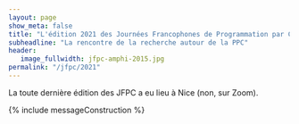 ```yaml
---
layout: page
show_meta: false
title: "L'édition 2021 des Journées Francophones de Programmation par Contraintes"
subheadline: "La rencontre de la recherche autour de la PPC"
header:
   image_fullwidth: jfpc-amphi-2015.jpg
permalink: "/jfpc/2021"
---
```


La toute dernière édition des JFPC a eu lieu à Nice (non, sur Zoom).

{% include messageConstruction %}
